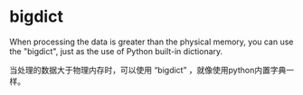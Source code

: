 # bigdict
When processing the data is greater than the physical memory, you can use the "bigdict", just as the use of Python built-in dictionary.

当处理的数据大于物理内存时，可以使用 “bigdict” ，就像使用python内置字典一样。 
